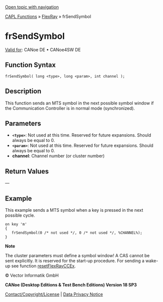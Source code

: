 [Open topic with navigation](../../../../../CANoeDEFamily.htm#Topics/CAPLFunctions/FlexRay/Functions/CAPLfunctionFRSendSymbol.md)

[CAPL Functions](../../CAPLfunctions.md) » [FlexRay](../CAPLfunctionsFlexrayOverview.md) » frSendSymbol

# frSendSymbol

[Valid for](../../../Shared/FeatureAvailability.md): CANoe DE • CANoe4SW DE

## Function Syntax

```
frSendSymbol( long <type>, long <param>, int channel );
```

## Description

This function sends an MTS symbol in the next possible symbol window if the Communication Controller is in normal mode (synchronized).

## Parameters

- **`<type>`**: Not used at this time. Reserved for future expansions. Should always be equal to 0.
- **`<param>`**: Not used at this time. Reserved for future expansions. Should always be equal to 0.
- **channel**: Channel number (or cluster number)

## Return Values

—

## Example

This example sends a MTS symbol when a key is pressed in the next possible cycle.

```plaintext
on key 'm'
{
   frSendSymbol(0 /* not used */, 0 /* not used */, %CHANNEL%);
}
```

**Note**

The cluster parameters must define a symbol window! A CAS cannot be sent explicitly. It is reserved for the start-up procedure. For sending a wake-up see function [resetFlexRayCCEx](CAPLfunctionResetFlexrayCCEX.md).

© Vector Informatik GmbH

**CANoe (Desktop Editions & Test Bench Editions) Version 18 SP3**

[Contact/Copyright/License](../../../Shared/ContactCopyrightLicense.md) | [Data Privacy Notice](https://www.vector.com/int/en/company/get-info/privacy-policy/)